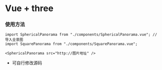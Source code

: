 # Vue + three

### 使用方法

```
import SphericalPanorama from "./components/SphericalPanorama.vue"; // 导入全景图
import SquarePanorama from "./components/SquarePanorama.vue";

<SphericalPanorama src="http://图片地址" />
```

- 可自行修改源码
